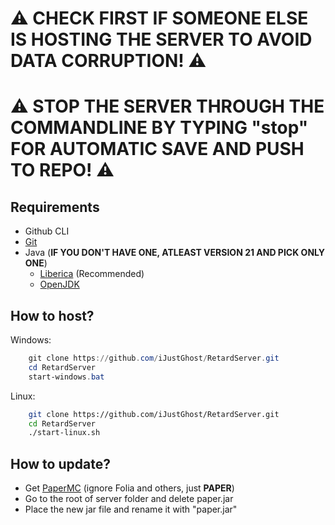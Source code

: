 # ⚠️ CHECK FIRST IF SOMEONE ELSE IS HOSTING THE SERVER TO AVOID DATA CORRUPTION! ⚠️

# ⚠️ STOP THE SERVER THROUGH THE COMMANDLINE BY TYPING "stop" FOR AUTOMATIC SAVE AND PUSH TO REPO! ⚠️

## Requirements
* Github CLI
* [Git](https://git-scm.com/downloads)
* Java (**IF YOU DON'T HAVE ONE, ATLEAST VERSION 21 AND PICK ONLY ONE**)
  * [Liberica](https://bell-sw.com/pages/downloads/#jdk-21-lts) (Recommended)
  * [OpenJDK](https://bell-sw.com/pages/downloads/#jdk-21-lts)

## How to host?
Windows:
```powershell
    git clone https://github.com/iJustGhost/RetardServer.git
    cd RetardServer
    start-windows.bat
```

Linux:
```bash
    git clone https://github.com/iJustGhost/RetardServer.git
    cd RetardServer
    ./start-linux.sh
```

## How to update?
* Get [PaperMC](https://papermc.io/downloads) (ignore Folia and others, just **PAPER**)
* Go to the root of server folder and delete paper.jar
* Place the new jar file and rename it with "paper.jar"